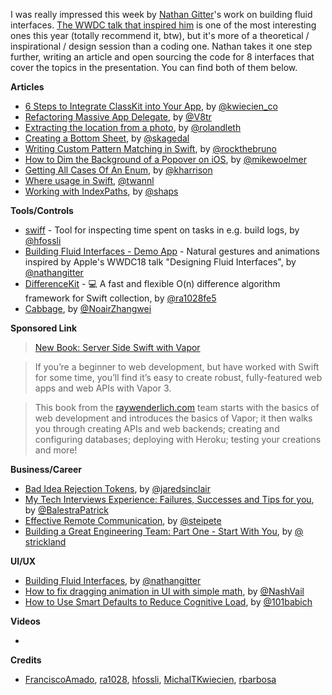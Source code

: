 I was really impressed this week by [Nathan Gitter](https://twitter.com/nathangitter)'s work on building fluid interfaces. [The WWDC talk that inspired him](https://developer.apple.com/videos/play/wwdc2018/803/) is one of the most interesting ones this year (totally recommend it, btw), but it's more of a theoretical / inspirational / design session than a coding one. Nathan takes it one step further, writing an article and open sourcing the code for 8 interfaces that cover the topics in the presentation. You can find both of them below.

**Articles**

* [6 Steps to Integrate ClassKit into Your App](https://www.netguru.co/codestories/6-steps-to-integrate-classkit-into-your-app?utm_campaign=Codestories&utm_source=iosgoodies&utm_medium=social), by [@kwiecien_co](https://twitter.com/kwiecien_co)
* [Refactoring Massive App Delegate](http://www.vadimbulavin.com/refactoring-massive-app-delegate/), by [@V8tr](https://twitter.com/V8tr)
* [Extracting the location from a photo](https://rolandleth.com/extracting-the-location-from-a-photo), by [@rolandleth](https://twitter.com/rolandleth)
* [Creating a Bottom Sheet](https://skagedal.github.io/2018/08/03/bottom-sheet.html), by [@skagedal](https://twitter.com/skagedal)
* [Writing Custom Pattern Matching in Swift](https://swiftrocks.com/writing-custom-pattern-matching-rules-in-swift.html), by [@rockthebruno](https://twitter.com/rockthebruno)
* [How to Dim the Background of a Popover on iOS](https://spin.atomicobject.com/2018/08/08/dim-popover-background/), by [@mikewoelmer](https://twitter.com/mikewoelmer)
* [Getting All Cases Of An Enum](https://useyourloaf.com/blog/getting-all-cases-of-an-enum/), by [@kharrison](https://twitter.com/kharrison)
* [Where usage in Swift](https://www.avanderlee.com/swift/where-using-swift/), [@twannl](https://twitter.com/twannl)
* [Working with IndexPaths](https://152percent.com/blog/2018/8/7/working-with-indexpaths), by [@shaps](https://twitter.com/shaps)

**Tools/Controls**

* [swiff](https://github.com/agens-no/swiff) - Tool for inspecting time spent on tasks in e.g. build logs, by [@hfossli](https://twitter.com/hfossli)
* [Building Fluid Interfaces - Demo App](https://github.com/nathangitter/fluid-interfaces) - Natural gestures and animations inspired by Apple's WWDC18 talk "Designing Fluid Interfaces", by [@nathangitter](https://twitter.com/nathangitter)
* [DifferenceKit](https://github.com/ra1028/DifferenceKit) - 💻 A fast and flexible O(n) difference algorithm framework for Swift collection, by [@ra1028fe5](https://twitter.com/ra1028fe5)
* [Cabbage](https://github.com/VideoFlint/Cabbage), by [@NoairZhangwei](https://twitter.com/NoairZhangwei)

**Sponsored Link**

> [New Book: Server Side Swift with Vapor](https://store.raywenderlich.com/products/server-side-swift-with-vapor)

> If you’re a beginner to web development, but have worked with Swift for some time, you’ll find it’s easy to create robust, fully-featured web apps and web APIs with Vapor 3.

> This book from the [raywenderlich.com](https://raywenderlich.com/) team starts with the basics of web development and introduces the basics of Vapor; it then walks you through creating APIs and web backends; creating and configuring databases; deploying with Heroku; testing your creations and more!

**Business/Career**

* [Bad Idea Rejection Tokens](http://blog.jaredsinclair.com/post/176737572155/bad-idea-rejection-tokens), by [@jaredsinclair](https://twitter.com/jaredsinclair)
* [My Tech Interviews Experience: Failures, Successes and Tips for you](https://patrickbalestra.com/blog/2018/08/06/my-tech-interviews-experience.html), by [@BalestraPatrick](https://twitter.com/BalestraPatrick)
* [Effective Remote Communication](https://pspdfkit.com/blog/2018/effective-remote-communication/), by [@steipete](https://twitter.com/steipete)
* [Building a Great Engineering Team: Part One - Start With You](https://www.bignerdranch.com/blog/building-a-great-engineering-team-part-one-start-with-you/), by [@ strickland](https://twitter.com/strickland)

**UI/UX**

* [Building Fluid Interfaces](https://medium.com/@nathangitter/building-fluid-interfaces-ios-swift-9732bb934bf5), by [@nathangitter](https://twitter.com/nathangitter)
* [How to fix dragging animation in UI with simple math](https://uxdesign.cc/how-to-fix-dragging-animation-in-ui-with-simple-math-4bbc10deccf7), by [@NashVail](https://twitter.com/NashVail)
* [How to Use Smart Defaults to Reduce Cognitive Load](https://www.shopify.com/partners/blog/cognitive-load), by [@101babich](https://twitter.com/101babich)

**Videos**

* 

**Credits**

* [FranciscoAmado](https://github.com/FranciscoAmado), [ra1028](https://github.com/ra1028), [hfossli](https://github.com/hfossli), [MichalTKwiecien](https://github.com/MichalTKwiecien), [rbarbosa](https://github.com/rbarbosa)

